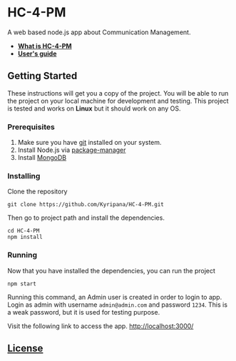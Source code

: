 # HC-4-PM

A web based node.js app about Communication Management.

- [**What is HC-4-PM**](https://github.com/Kyripana/HC-4-PM/blob/master/What%20is%20HC-4-PM.pdf)
- [**User's guide**](https://github.com/Kyripana/HC-4-PM/blob/master/HC-4-PM%20Documentum%20administrator%20and%20user%20guide_v01.pdf)


## Getting Started

These instructions will get you a copy of the project. You will be able to run the project on your local machine for development and testing. This project is tested and works on **Linux** but it should work on any OS.

### Prerequisites

1. Make sure you have [git](https://git-scm.com/book/en/v2/Getting-Started-Installing-Git) installed on your system.
2. Install Node.js via [package-manager](https://nodejs.org/en/download/package-manager/)
3. Install [MongoDB](https://docs.mongodb.com/manual/installation/) 


### Installing

Clone the repository 
```
git clone https://github.com/Kyripana/HC-4-PM.git
```
Then go to project path and install the dependencies.
```
cd HC-4-PM
npm install
```
### Running

Now that you have installed the dependencies, you can run the project

```
npm start
```

Running this command, an Admin user is created in order to login to app.
Login as admin with username ```admin@admin.com``` and password ```1234```.
This is a weak password, but it is used for testing purpose.

Visit the following link to access the app.
[http://localhost:3000/](http://localhost:3000/)

## [License](https://github.com/Kyripana/HC-4-PM/blob/master/LICENSE)

